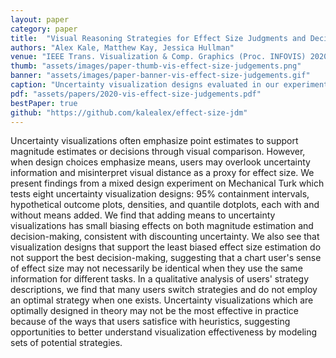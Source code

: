 ```yaml
---
layout: paper
category: paper
title:  "Visual Reasoning Strategies for Effect Size Judgments and Decisions"
authors: "Alex Kale, Matthew Kay, Jessica Hullman"
venue: "IEEE Trans. Visualization & Comp. Graphics (Proc. INFOVIS) 2020"
thumb: "assets/images/paper-thumb-vis-effect-size-judgements.png"
banner: "assets/images/paper-banner-vis-effect-size-judgements.gif"
caption: "Uncertainty visualization designs evaluated in our experiment."
pdf: "assets/papers/2020-vis-effect-size-judgements.pdf"
bestPaper: true
github: "https://github.com/kalealex/effect-size-jdm"
---
```


<!-- abstract -->
Uncertainty visualizations often emphasize point estimates to support magnitude estimates or decisions through visual comparison. However, when design choices emphasize means, users may overlook uncertainty information and misinterpret visual distance as a proxy for effect size. We present findings from a mixed design experiment on Mechanical Turk which tests eight uncertainty visualization designs: 95% containment intervals, hypothetical outcome plots, densities, and quantile dotplots, each with and without means added. We find that adding means to uncertainty visualizations has small biasing effects on both magnitude estimation and decision-making, consistent with discounting uncertainty. We also see that visualization designs that support the least biased effect size estimation do not support the best decision-making, suggesting that a chart user's sense of effect size may not necessarily be identical when they use the same information for different tasks. In a qualitative analysis of users' strategy descriptions, we find that many users switch strategies and do not employ an optimal strategy when one exists. Uncertainty visualizations which are optimally designed in theory may not be the most effective in practice because of the ways that users satisfice with heuristics, suggesting opportunities to better understand visualization effectiveness by modeling sets of potential strategies.
